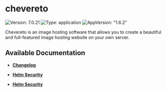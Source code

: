 # chevereto

![Version: 7.0.21](https://img.shields.io/badge/Version-7.0.21-informational?style=flat-square) ![Type: application](https://img.shields.io/badge/Type-application-informational?style=flat-square) ![AppVersion: "1.6.2"](https://img.shields.io/badge/AppVersion-"1.6.2"-informational?style=flat-square)

Chevereto is an image hosting software that allows you to create a beautiful and full-featured image hosting website on your own server.

## Available Documentation

- [**Changelog**](CHANGELOG)

- [**Helm Security**](container-security)

- [**Helm Security**](helm-security)

